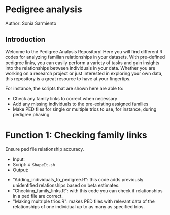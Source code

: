 # Pedigree analysis
Author: Sonia Sarmiento

## Introduction
Welcome to the Pedigree Analysis Repository! Here you will find different R codes for analyzing familian relationships in your datasets. With pre-defined pedigree links, you can easily perform a variety of tasks and gain insights into the relationships between individuals in your data. Whether you are working on a research project or just interested in exploring your own data, this repository is a great resource to have at your fingertips.

For instance, the scripts that are shown here are able to:
* Check any family links to correct when necessary
* Add any missing individuals to the pre-existing assigned families
* Make PED files for single or multiple trios to use, for instance, during pedigree phasing


# Function 1: Checking family links
Ensure ped file relationship accuracy.
* Input: 
* Script: ```4_ShapeIt.sh```
* Output: 



- "Adding_individuals_to_pedigree.R": this code adds previously unidentified relationships based on beta estimates.
- "Checking_family_links.R": with this code you can check if relationships in a ped file are correct.
- "Making multriple trios.R": makes PED files with relevant data of the relationships of one individual up to as many as specified trios. 


